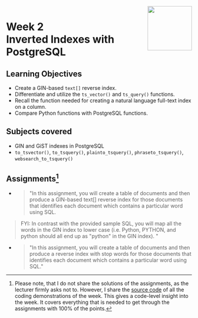 <a href="../">
  <img src="/img/JSON_and_Natural_Language_Processing_in_PostgreSQL_logo.avif" width="120" align="right">
</a>

# Week 2 <br> Inverted Indexes with PostgreSQL

## Learning Objectives
- Create a GIN-based `text[]` reverse index.
- Differentiate and utilize the `ts_vector()` and `ts_query()` functions.
- Recall the function needed for creating a natural language full-text index on a column.
- Compare Python functions with PostgreSQL functions.

## Subjects covered
- GIN and GiST indexes in PostgreSQL
- `to_tsvector()`, `to_tsquery()`, `plainto_tsquery()`, `phraseto_tsquery()`, `websearch_to_tsquery()`

## Assignments[^1]
- > "In this assignment, you will create a table of documents and then produce a GIN-based text[] reverse index for those documents that identifies each document which contains a particular word using SQL. 
> FYI: In contrast with the provided sample SQL, you will map all the words in the GIN index to lower case (i.e. Python, PYTHON, and python should all end up as "python" in the GIN index). "
- > "In this assignment, you will create a table of documents and then produce a reverse index with stop words for those documents that identifies each document which contains a particular word using SQL."

[^1]:Please note, that I do not share the solutions of the assignments, as the lecturer firmly asks not to. However, I share the [source code](./demos.sql) of all the coding demonstrations of the week. This gives a code-level insight into the week. It covers everything that is needed to get through the assignments with 100% of the points.
